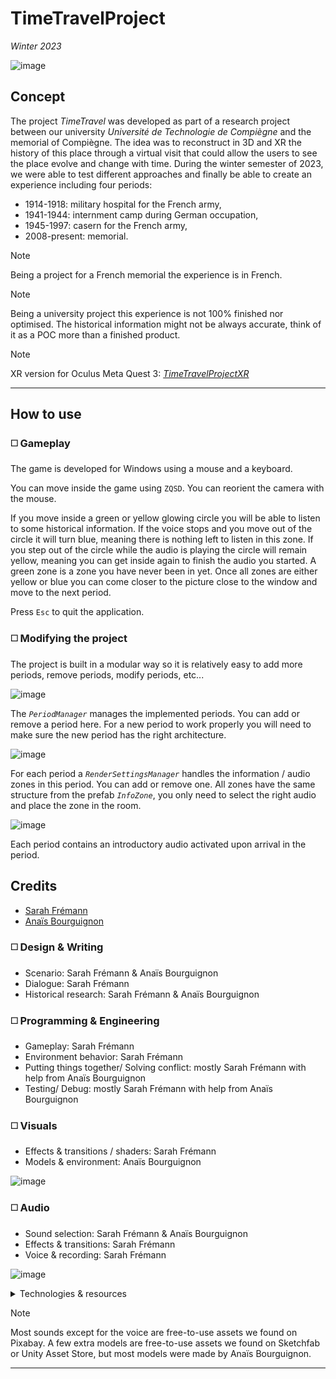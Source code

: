 # TimeTravelProject

*Winter 2023*

![image](ReadMeResources/Preview.png)

## Concept

The project *TimeTravel* was developed as part of a research project between our university *Université de Technologie de Compiègne* and the memorial of Compiègne. The idea was to reconstruct in 3D and XR the history of this place through a virtual visit that could allow the users to see the place evolve and change with time. During the winter semester of 2023, we were able to test different approaches and finally be able to create an experience including four periods: 
- 1914-1918: military hospital for the French army,
- 1941-1944: internment camp during German occupation,
- 1945-1997: casern for the French army,
- 2008-present: memorial.

> [!NOTE]  
> Being a project for a French memorial the experience is in French.

> [!NOTE]  
> Being a university project this experience is not 100% finished nor optimised. The historical information might not be always accurate, think of it as a POC more than a finished product.

> [!NOTE] 
> XR version for Oculus Meta Quest 3: [*TimeTravelProjectXR*](https://github.com/sfremann/TimeTravelProjectXR)

---

## How to use

### ◻️ Gameplay

The game is developed for Windows using a mouse and a keyboard. 
  
You can move inside the game using `ZQSD`. You can reorient the camera with the mouse. 

If you move inside a green or yellow glowing circle you will be able to listen to some historical information. If the voice stops and you move out of the circle it will turn blue, meaning there is nothing left to listen in this zone. If you step out of the circle while the audio is playing the circle will remain yellow, meaning you can get inside again to finish the audio you started. A green zone is a zone you have never been in yet. Once all zones are either yellow or blue you can come closer to the picture close to the window and move to the next period.

Press `Esc` to quit the application.

### ◻️ Modifying the project

The project is built in a modular way so it is relatively easy to add more periods, remove periods, modify periods, etc... 

![image](ReadMeResources/PeriodManager.png)

The *`PeriodManager`* manages the implemented periods. You can add or remove a period here. For a new period to work properly you will need to make sure the new period has the right architecture.

![image](ReadMeResources/RenderSettingsManager.png)

For each period a *`RenderSettingsManager`* handles the information / audio zones in this period. You can add or remove one. All zones have the same structure from the prefab *`InfoZone`*, you only need to select the right audio and place the zone in the room.

![image](ReadMeResources/PeriodIntroduction.png)

Each period contains an introductory audio activated upon arrival in the period.

## Credits

- [Sarah Frémann](https://github.com/sfremann)
- [Anaïs Bourguignon](https://github.com/plinkakko)

### ◻️ Design & Writing

- Scenario: Sarah Frémann & Anaïs Bourguignon
- Dialogue: Sarah Frémann
- Historical research: Sarah Frémann & Anaïs Bourguignon

### ◻️ Programming & Engineering

- Gameplay: Sarah Frémann
- Environment behavior: Sarah Frémann
- Putting things together/ Solving conflict: mostly Sarah Frémann with help from Anaïs Bourguignon
- Testing/ Debug: mostly Sarah Frémann with help from Anaïs Bourguignon

### ◻️ Visuals

- Effects & transitions / shaders: Sarah Frémann
- Models & environment: Anaïs Bourguignon

![image](ReadMeResources/Shader.png)

### ◻️ Audio 

- Sound selection: Sarah Frémann & Anaïs Bourguignon
- Effects & transitions: Sarah Frémann
- Voice & recording: Sarah Frémann

![image](ReadMeResources/SoundZones.png)

<details>
  <summary>Technologies & resources</summary>

  - Unity 2022.3.4f1
  - Audacity
  - Blender
</details>

> [!NOTE] 
> Most sounds except for the voice are free-to-use assets we found on Pixabay. A few extra models are free-to-use assets we found on Sketchfab or Unity Asset Store, but most models were made by Anaïs Bourguignon.

---